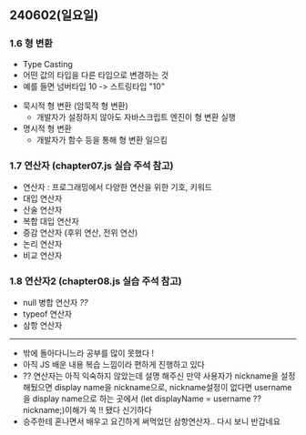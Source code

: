## 240602(일요일)

### 1.6 형 변환
- Type Casting
- 어떤 값의 타입을 다른 타입으로 변경하는 것
- 예를 들면 넘버타입 10 -> 스트링타입 "10"

* 묵시적 형 변환 (암묵적 형 변환)
  * 개발자가 설정하지 않아도 자바스크립트 엔진이 형 변환 실행
* 명시적 형 변환
  * 개발자가 함수 등을 통해 형 변환 일으킴

### 1.7 연산자 (chapter07.js 실습 주석 참고)
- 연산자 : 프로그래밍에서 다양한 연산을 위한 기호, 키워드
- 대입 연산자
- 산술 연산자
- 복합 대입 연산자
- 증감 연산자 (후위 연산, 전위 연산)
- 논리 연산자
- 비교 연산자

### 1.8 연산자2 (chapter08.js 실습 주석 참고)
- null 병합 연산자 _??_
- typeof 연산자
- 삼항 연산자

---
- 밖에 돌아다니느라 공부를 많이 못했다 !   
- 아직 JS 배운 내용 복습 느낌이라 편하게 진행하고 있다   
- ?? 연산자는 아직 익숙하지 않았는데 설명 해주신 만약 사용자가 nickname을 설정해뒀으면 display name을 nickname으로, nickname설정이 없다면 username을 display name으로 하는 곳에서 (let displayName = username ?? nickname;)이해가 쏙 !! 됐다 신기하다   
- 승주한테 혼나면서 배우고 요긴하게 써먹었던 삼항연산자.. 다시 보니 반갑네요